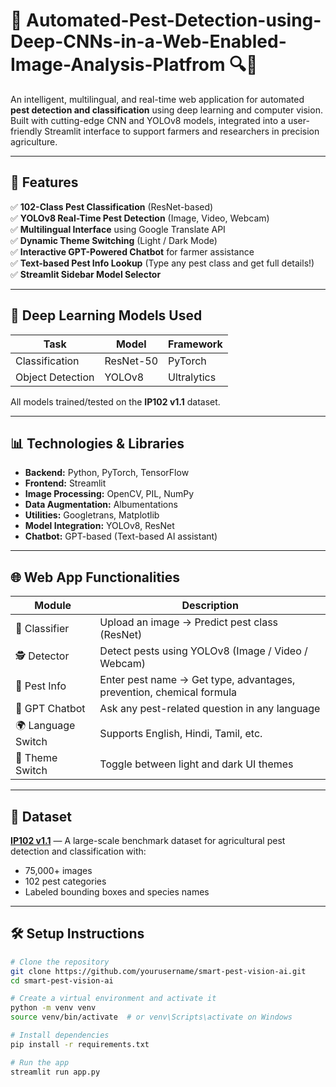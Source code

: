 # 🌾 Automated-Pest-Detection-using-Deep-CNNs-in-a-Web-Enabled-Image-Analysis-Platfrom 🔍🐛

An intelligent, multilingual, and real-time web application for automated **pest detection and classification** using deep learning and computer vision. Built with cutting-edge CNN and YOLOv8 models, integrated into a user-friendly Streamlit interface to support farmers and researchers in precision agriculture.

---

## 🚀 Features

✅ **102-Class Pest Classification** (ResNet-based)  
✅ **YOLOv8 Real-Time Pest Detection** (Image, Video, Webcam)  
✅ **Multilingual Interface** using Google Translate API  
✅ **Dynamic Theme Switching** (Light / Dark Mode)  
✅ **Interactive GPT-Powered Chatbot** for farmer assistance  
✅ **Text-based Pest Info Lookup** (Type any pest class and get full details!)  
✅ **Streamlit Sidebar Model Selector**

---

## 🧠 Deep Learning Models Used

| Task               | Model       | Framework  |
|--------------------|-------------|------------|
| Classification     | ResNet-50   | PyTorch    |
| Object Detection   | YOLOv8      | Ultralytics|

All models trained/tested on the **IP102 v1.1** dataset.

---

## 📊 Technologies & Libraries

- **Backend:** Python, PyTorch, TensorFlow  
- **Frontend:** Streamlit  
- **Image Processing:** OpenCV, PIL, NumPy  
- **Data Augmentation:** Albumentations  
- **Utilities:** Googletrans, Matplotlib  
- **Model Integration:** YOLOv8, ResNet  
- **Chatbot:** GPT-based (Text-based AI assistant)

---

## 🌐 Web App Functionalities

| Module            | Description |
|------------------|-------------|
| 🐞 Classifier     | Upload an image → Predict pest class (ResNet) |
| 🕵️ Detector       | Detect pests using YOLOv8 (Image / Video / Webcam) |
| 📖 Pest Info      | Enter pest name → Get type, advantages, prevention, chemical formula |
| 🤖 GPT Chatbot    | Ask any pest-related question in any language |
| 🌍 Language Switch | Supports English, Hindi, Tamil, etc. |
| 🎨 Theme Switch   | Toggle between light and dark UI themes |

---

## 📁 Dataset

**[IP102 v1.1](https://github.com/xieziyu/IP102)** — A large-scale benchmark dataset for agricultural pest detection and classification with:
- 75,000+ images
- 102 pest categories
- Labeled bounding boxes and species names

---

## 🛠️ Setup Instructions

```bash
# Clone the repository
git clone https://github.com/yourusername/smart-pest-vision-ai.git
cd smart-pest-vision-ai

# Create a virtual environment and activate it
python -m venv venv
source venv/bin/activate  # or venv\Scripts\activate on Windows

# Install dependencies
pip install -r requirements.txt

# Run the app
streamlit run app.py
